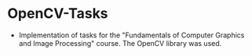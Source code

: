 # OpenCV-Tasks
- Implementation of tasks for the "Fundamentals of Computer Graphics and Image Processing" course. The OpenCV library was used.
